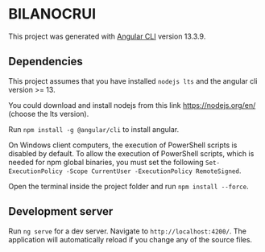 # BILANOCRUI

This project was generated with [Angular CLI](https://github.com/angular/angular-cli) version 13.3.9.

## Dependencies

This project assumes that you have installed `nodejs lts` and the angular cli version >= 13.

You could download and install nodejs from this link https://nodejs.org/en/ (choose the lts version).

Run `npm install -g @angular/cli` to install angular.

On Windows client computers, the execution of PowerShell scripts is disabled by default. To allow the execution of PowerShell scripts, which is needed for npm global binaries, you must set the following `Set-ExecutionPolicy -Scope CurrentUser -ExecutionPolicy RemoteSigned`.

Open the terminal inside the project folder and run `npm install --force`.

## Development server

Run `ng serve` for a dev server. Navigate to `http://localhost:4200/`. The application will automatically reload if you change any of the source files.
